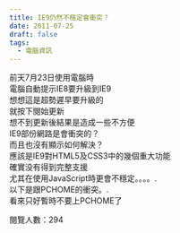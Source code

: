 ```yaml
---
title: IE9仍然不穩定會衝突？
date: 2011-07-25
draft: false
tags:
  - 電腦資訊
---
```

前天7月23日使用電腦時  
電腦自動提示IE8要升級到IE9  
想想這是超勢遲早要升級的  
就按下閱始更新  
想不到更新後結果是造成一些不方便  
IE9部份網路是會衝突的？  
而且也沒有顯示如何解決？  
應該是IE9對HTML5及CSS3中的幾個重大功能  
確實没有得到完整支援  
尤其在使用JavaScript時更會不穩定。。。。.  
以下是跟PCHOME的衝突。.  
看來只好暫時不要上PCHOME了  


閱覽人數：294